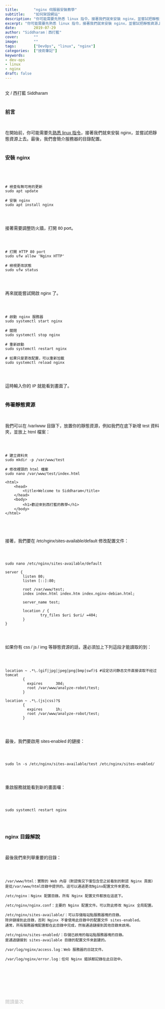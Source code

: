 ```yaml
---
title:       "nginx 伺服器安裝教學"
subtitle:    "如何架設網站"
description: "你可能需要先熟悉 linux 指令，接著我們就來安裝 nginx，並嘗試把靜態資源上去。最後，我們會簡介服務器的目錄配置......"
excerpt: "你可能需要先熟悉 linux 指令，接著我們就來安裝 nginx，並嘗試把靜態資源上去。最後，我們會簡介服務器的目錄配置......"
date:        2019-07-29
author: "Siddharam｜西打藍"
cover:       ""
image:       ""
tags:        ["DevOps", "linux", "nginx"]
categories:  ["技術筆記"]
keywords:
- dev-ops
- linux
- nginx
draft: false
---
```


<article style="font-family: 'Noto Sans TC', '微軟正黑體', sans-serif; font-weight: 300;">

<br>文 / 西打藍 Siddharam<br><br>

<h3 class="article-h1-color">前言</h3><br>

在開始前，你可能需要先<a href="https://siddharam.com.tw/post/20190724/">熟悉 linux 指令</a>，接著我們就來安裝 nginx，並嘗試把靜態資源上去。最後，我們會簡介服務器的目錄配置。<br><br>


<h3 class="article-h1-color">安裝 nginx</h3><br>

<pre><code>

# 檢查有無可用的更新
sudo apt update  

# 安裝 nginx
sudo apt install nginx

</code></pre><br>

接著需要調整防火牆，打開 80 port。<br><br>

<pre><code>

# 打開 HTTP 80 port
sudo ufw allow 'Nginx HTTP'

# 檢視更改狀態
sudo ufw status

</code></pre><br>

再來就能嘗試開啟 nginx 了。<br><br>

<pre><code>

# 啟動 nginx 服務器
sudo systemctl start nginx

# 關閉
sudo systemctl stop nginx

# 重新啟動
sudo systemctl restart nginx

# 如果只是更改配置，可以重新加載
sudo systemctl reload nginx

</code></pre><br>

這時輸入你的 IP 就能看到畫面了。<br><br>

<h3 class="article-h1-color">佈署靜態資源</h3><br>

我們可以在 /var/www 目錄下，放置你的靜態資源，例如我們在底下新增 test 資料夾，並放上 html 檔案：<br><br>

<pre><code>

# 建立資料夾
sudo mkdir -p /var/www/test

# 修改裡頭的 html 檔案
sudo nano /var/www/test/index.html

&lt;html>
    &lt;head>
        &lt;title>Welcome to Siddharam&lt;/title>
    &lt;/head>
    &lt;body>
        &lt;h1>歡迎來到西打藍的教學&lt;/h1>
    &lt;/body>
&lt;/html>


</code></pre><br>

接著，我們要在 /etc/nginx/sites-available/default 修改配置文件：<br><br>

<pre><code>

sudo nano /etc/nginx/sites-available/default

server {
        listen 80;
        listen [::]:80;

        root /var/www/test;
        index index.html index.htm index.nginx-debian.html;

        server_name test;

        location / {
                try_files $uri $uri/ =404;
        }
}

</code></pre><br>

如果你有 css / js / img 等靜態資源的話，還必須加上下列這段才能讀取的到：<br><br>

<pre><code>

location ~ .*\.(gif|jpg|jpeg|png|bmp|swf)$ #设定访问静态文件直接读取不经过tomcat
        {
          expires      30d;
          root /var/www/analyze-robot/test;
        }

location ~ .*\.(js|css)?$
        {
          expires      1h;
          root /var/www/analyze-robot/test;
        }

</code></pre><br>

最後，我們要啟用 sites-enabled 的鏈接：<br><br>

<pre><code>

sudo ln -s /etc/nginx/sites-available/test /etc/nginx/sites-enabled/

</code></pre><br>


重啟服務就能看到新的畫面囉：<br><br>

<pre><code>

sudo systemctl restart nginx

</code></pre><br>


<h3 class="article-h1-color">nginx 目錄解說</h3><br>

最後我們來列舉重要的目錄：<br><br>

<pre><code>

/var/www/html：實際的 Web 內容（默認情況下僅包含您之前看到的默認 Nginx 頁面）
是從/var/www/html目錄中提供的。這可以通過更改Nginx配置文件來更改。

/etc/nginx：Nginx 配置目錄。所有 Nginx 配置文件都放在這底下。

/etc/nginx/nginx.conf：主要的 Nginx 配置文件。可以對此修改 Nginx 全局配置。

/etc/nginx/sites-available/：可以存儲每站點服務器塊的目錄。
除非鏈接到此目錄，否則 Nginx 不會使用此目錄中的配置文件 sites-enabled。
通常，所有服務器塊配置都在此目錄中完成，然後通過鏈接到其他目錄來啟用。

/etc/nginx/sites-enabled/：存儲已啟用的每站點服務器塊的目錄。
是通過鏈接到 sites-available 目錄的配置文件來創建的。

/var/log/nginx/access.log：Web 服務器的日誌文件。

/var/log/nginx/error.log：任何 Nginx 錯誤都記錄在此日誌中。

</code></pre><br>



<br><br><br>

</article>

<div style="color: #bfbfbf; font-size: 15px;" id="busuanzi_container_page_pv">
  閱讀量<span id="busuanzi_value_page_pv"></span>次
</div>

<script src="../../js/post.js"></script>